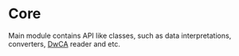 # Core

Main module contains API like classes, such as data interpretations, converters, [DwCA](https://www.tdwg.org/standards/dwc/) reader and etc.
